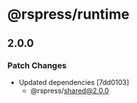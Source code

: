 # @rspress/runtime

## 2.0.0

### Patch Changes

- Updated dependencies [7dd0103]
  - @rspress/shared@2.0.0
